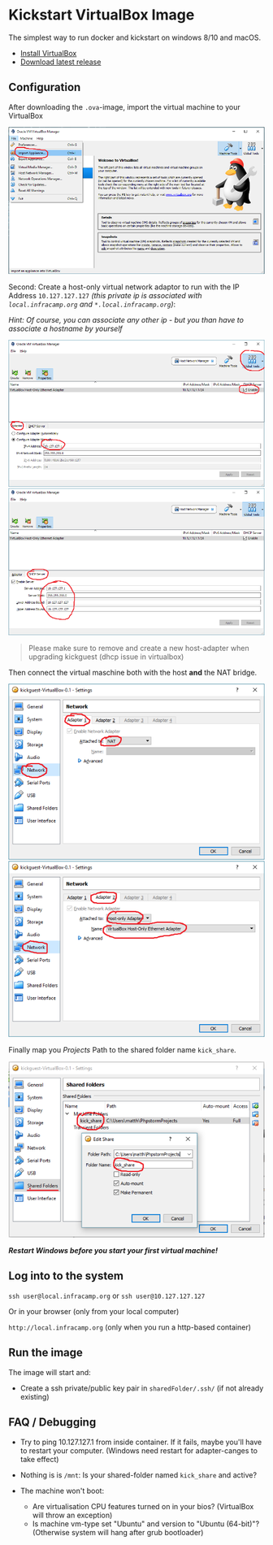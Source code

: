 # Kickstart VirtualBox Image

The simplest way to run docker and kickstart on windows 8/10 and macOS.

- [Install VirtualBox](https://www.virtualbox.org/wiki/Downloads)
- [Download latest release](https://github.com/infracamp/kickguest-virtualbox/releases)

## Configuration

After downloading the `.ova`-image, import the virtual machine to your VirtualBox

![Import](doc/import-appliance1.png)

Second: Create a host-only virtual network adaptor to run with the IP Address `10.127.127.127` *(this private ip
is associated with `local.infracamp.org` and `*.local.infracamp.org`)*:

*Hint: Of course, you can associate any other ip - but you than have to associate a hostname by yourself*

![settings1](doc/glob-settings-network1.png)
![settings2](doc/glob-settings-network2.png)

> Please make sure to remove and create a new host-adapter when upgrading kickguest (dhcp issue in virtualbox)

Then connect the virtual maschine both with the host **and** the NAT bridge. 

![setting1](doc/settings-network1.png)
![setting2](doc/settings-network2.png)

Finally map you *Projects* Path to the shared folder name `kick_share`.

![setting3](doc/settings-shared1.png)

***Restart Windows before you start your first virtual machine!***

## Log into to the system

```ssh user@local.infracamp.org``` or `ssh user@10.127.127.127`

Or in your browser (only from your local computer)

```http://local.infracamp.org``` (only when you run a http-based container)

## Run the image

The image will start and:

- Create a ssh private/public key pair in `sharedFolder/.ssh/` (if not already existing)


## FAQ / Debugging

- Try to ping 10.127.127.1 from inside container. If it fails, maybe you'll have to
  restart your computer. (Windows need restart for adapter-canges to take effect)
  
- Nothing is is `/mnt`: Is your shared-folder named `kick_share` and active?

- The machine won't boot:
    - Are virtualisation CPU features turned on in your bios?
      (VirtualBox will throw an exception)
    - Is machine vm-type set "Ubuntu" and version to "Ubuntu (64-bit)"?
      (Otherwise system will hang after grub bootloader)
